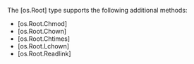 The [os.Root] type supports the following additional methods:

  * [os.Root.Chmod]
  * [os.Root.Chown]
  * [os.Root.Chtimes]
  * [os.Root.Lchown]
  * [os.Root.Readlink]

